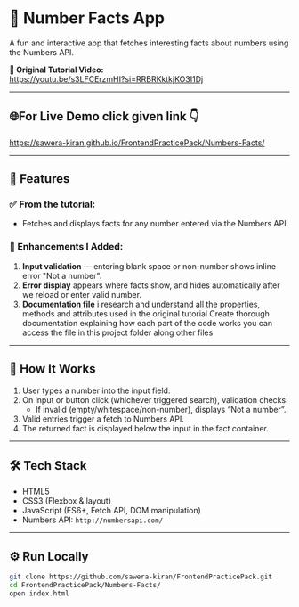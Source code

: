 # 🔢 Number Facts App

A fun and interactive app that fetches interesting facts about numbers using the Numbers API.

**🎥 Original Tutorial Video:**  
https://youtu.be/s3LFCErzmHI?si=RRBRKktkjKO3I1Dj

---

## 🌐For Live Demo  click given link 👇 
https://sawera-kiran.github.io/FrontendPracticePack/Numbers-Facts/

---

## 🌟 Features

### ✅ From the tutorial:
- Fetches and displays facts for any number entered via the Numbers API.

### 🚀 Enhancements I Added:
1. **Input validation** — entering blank space or non-number shows inline error "Not a number".  
2. **Error display** appears where facts show, and hides automatically after we reload or enter valid number.  
3. **Documentation file** i research and understand all the properties, methods and attributes used in the original tutorial
Create thorough documentation explaining how each part of the code works you can access the file in this project folder along other files

---

## 🧠 How It Works

1. User types a number into the input field.
2. On input or button click (whichever triggered search), validation checks:
   - If invalid (empty/whitespace/non-number), displays “Not a number”.
3. Valid entries trigger a fetch to Numbers API.
4. The returned fact is displayed below the input in the fact container.

---

## 🛠 Tech Stack

- HTML5  
- CSS3 (Flexbox & layout)  
- JavaScript (ES6+, Fetch API, DOM manipulation)  
- Numbers API: `http://numbersapi.com/`

---

## ⚙️ Run Locally

```bash
git clone https://github.com/sawera-kiran/FrontendPracticePack.git
cd FrontendPracticePack/Numbers-Facts/
open index.html
